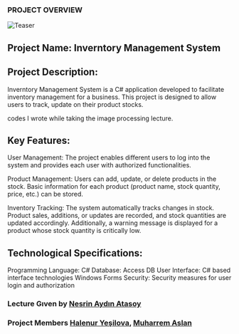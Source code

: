 ### PROJECT OVERVIEW

![Teaser](/teaser/teaser.gif)

## Project Name: Inverntory Management System

## Project Description:

Inverntory Management System is a C# application developed to facilitate inventory management for a business. This project is designed to allow users to track, update on their product stocks.

codes I wrote while taking the image processing lecture.



## Key Features:

User Management: The project enables different users to log into the system and provides each user with authorized functionalities. 

Product Management: Users can add, update, or delete products in the stock. Basic information for each product (product name, stock quantity, price, etc.) can be stored.

Inventory Tracking: The system automatically tracks changes in stock. Product sales, additions, or updates are recorded, and stock quantities are updated accordingly. Additionally, a warning message is displayed for a product whose stock quantity is critically low.

## Technological Specifications:

Programming Language: C#
Database: Access DB
User Interface: C# based interface technologies Windows Forms 
Security: Security measures for user login and authorization

### Lecture Gıven by [Nesrin Aydın Atasoy](https://www.linkedin.com/in/nesrin-aydin-atasoy-5963bb9a/)

### Project Members [Halenur Yeşilova](https://www.linkedin.com/in/halenuryesilova-84a4221b0/), [Muharrem Aslan](https://www.linkedin.com/in/muharrem-aslan-92028b269/)
